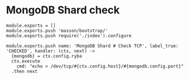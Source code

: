 
# MongoDB Shard check

    module.exports = []
    module.exports.push 'masson/bootstrap/'
    module.exports.push require('./index').configure

    module.exports.push name: 'MongoDB Shard # Check TCP', label_true: 'CHECKED', handler: (ctx, next) ->
      {mongodb} = ctx.config.ryba
      ctx.execute
        cmd: "echo > /dev/tcp/#{ctx.config.host}/#{mongodb.config.port}"
      .then next
